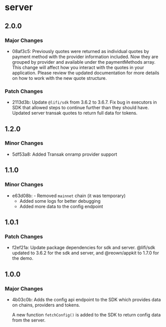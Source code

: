 # server

## 2.0.0

### Major Changes

- 08af3c5: Previously quotes were returned as individual quotes
  by payment method with the provider information included.
  Now they are grouped by provider and available
  under the paymentMethods array.
  This change will affect how you interact
  with the quotes in your application.
  Please review the updated documentation for more details
  on how to work with the new quote structure.

### Patch Changes

- 2113d3b: Update `@lifi/sdk` from 3.6.2 to 3.6.7.
  Fix bug in executors in SDK that allowed steps to continue further than they should have.
  Updated server transak quotes to return full data for tokens.

## 1.2.0

### Minor Changes

- 5df53a8: Added Transak onramp provider support

## 1.1.0

### Minor Changes

- e63d08b: - Removed `mainnet` chain (it was temporary)
  - Added some logs for better debugging
  - Added more data to the config endpoint

## 1.0.1

### Patch Changes

- f2ef21a: Update package dependencies for sdk and server.
  @lifi/sdk updated to 3.6.2 for the sdk and server, and @reown/appkit to 1.7.0 for the demo.

## 1.0.0

### Major Changes

- 4b03c0b: Adds the config api endpoint to the SDK which provides data on chains, providers and tokens.

  A new function `fetchConfig()` is added to the SDK to return config data from the server.
